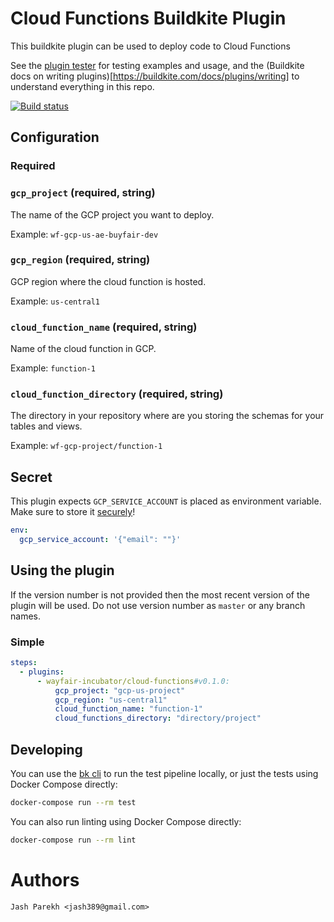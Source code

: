 # Cloud Functions Buildkite Plugin

This buildkite plugin can be used to deploy code to Cloud Functions

See the [plugin tester](https://github.com/buildkite-plugins/buildkite-plugin-tester) for testing examples and usage, and the (Buildkite docs on writing plugins)[https://buildkite.com/docs/plugins/writing] to understand everything in this repo.

[![Build status](https://badge.buildkite.com/d386e7f164ca1a3164302c7b17dca216c8ddcc8806d20c45db.svg?branch=master)](https://buildkite.com/wayfair/deploy-cloud-functions-buildkite-plugin)

## Configuration

### Required

### `gcp_project` (required, string)

The name of the GCP project you want to deploy.

Example: `wf-gcp-us-ae-buyfair-dev`

### `gcp_region` (required, string)

GCP region where the cloud function is hosted.

Example: `us-central1`

### `cloud_function_name` (required, string)

Name of the cloud function in GCP.

Example: `function-1`

### `cloud_function_directory` (required, string)

The directory in your repository where are you storing the schemas for your tables and views.

Example: `wf-gcp-project/function-1`

## Secret

This plugin expects `GCP_SERVICE_ACCOUNT` is placed as environment variable. Make sure to store it [securely](https://buildkite.com/docs/pipelines/secrets)!

```yaml
env:
  gcp_service_account: '{"email": ""}'
```


## Using the plugin

If the version number is not provided then the most recent version of the plugin will be used. Do not use version number as `master` or any branch names.

### Simple

```yaml
steps:
  - plugins:
      - wayfair-incubator/cloud-functions#v0.1.0:
          gcp_project: "gcp-us-project"
          gcp_region: "us-central1"
          cloud_function_name: "function-1"
          cloud_functions_directory: "directory/project"
```

## Developing

You can use the [bk cli](https://github.com/buildkite/cli) to run the test pipeline locally, or just the tests using Docker Compose directly:

```bash
docker-compose run --rm test
```

You can also run linting using Docker Compose directly:

```bash
docker-compose run --rm lint
```

# Authors
`Jash Parekh <jash389@gmail.com>`
